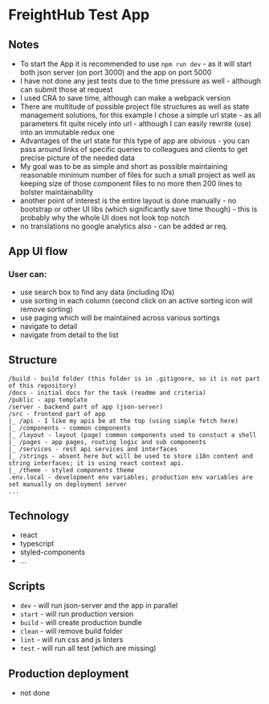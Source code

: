 # FreightHub Test App

## Notes

- To start the App it is recommended to use `npm run dev` - as it will start both json server (on port 3000) and the app on port 5000
- I have not done any jest tests due to the time pressure as well - although can submit those at request
- I used CRA to save time, although can make a webpack version
- There are multitude of possible project file structures as well as state management solutions, for this example I chose a simple url state - as all parameters fit quite nicely into url - although I can easily rewrite (use) into an immutable redux one
- Advantages of the url state for this type of app are obvious - you can pass around links of specific queries to colleagues and clients to get precise picture of the needed data
- My goal was to be as simple and short as possible maintaining reasonable minimum number of files for such a small project as well as keeping size of those component files to no more then 200 lines to bolster maintainability
- another point of interest is the entire layout is done manually - no bootstrap or other UI libs (which significantly save time though) - this is probably why the whole UI does not look top notch
- no translations no google analytics also - can be added ar req.

## App UI flow

### User can:
- use search box to find any data (including IDs)
- use sorting in each column (second click on an active sorting icon will remove sorting)
- use paging which will be maintained across various sortings
- navigate to detail
- navigate from detail to the list

## Structure

```
/build - build folder (this folder is in .gitignore, so it is not part of this repository)
/docs - initial docs for the task (readme and criteria)
/public - app template
/server - backend part of app (json-server)
/src - frontend part of app
|_ /api - I like my apis be at the top (using simple fetch here)
|_ /components - common components
|_ /layout - layout (page) common components used to constuct a shell
|_ /pages - app pages, routing logic and sub components
|_ /services - rest api services and interfaces
|_ /strings - absent here but will be used to store i18n content and string interfaces; it is using react context api.
|_ /theme - styled components theme
.env.local - development env variables; production env variables are set manually on deployment server
...
```

## Technology

- react
- typescript
- styled-components
- ...

## Scripts

- `dev` - will run json-server and the app in parallel
- `start` - will run production version
- `build` - will create production bundle
- `clean` - will remove build folder
- `lint` - will run css and js linters
- `test` - will run all test (which are missing)

## Production deployment

- not done
